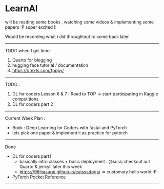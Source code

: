 # LearnAI
will be reading some books , watching some videos &amp; implementing some papers :P super excited !!

Would be recording what i did throughtout to come back later
***
TODO when I get time:
1. Quarto for blogging
2. hugging face tutorial / documentation
3. https://otexts.com/fpppy/
***
TODO : 
1. DL for coders Lesson 6 & 7 : Road to TOP -> start participating in Kaggle competitions
2. DL for coders part 2
***
Current Week Plan :
* Book : Deep Learning for Coders with fastai and PyTorch
* lets pick one paper & implement it as practice for pytorch
***
Done
* DL for coders part1
  * basically intro classes + basic deployment . @suraj checkout out Quarto & jenkyll later this week
  * https://96jhasuraj.github.io/catsvsdogs/  => customary hello world :P
* PyTorch Pocket Reference
***
